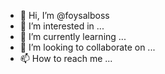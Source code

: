 - 👋 Hi, I’m @foysalboss
- 👀 I’m interested in ...
- 🌱 I’m currently learning ...
- 💞️ I’m looking to collaborate on ...
- 📫 How to reach me ...

<!---
foysalboss/foysalboss is a ✨ special ✨ repository because its `README.md` (this file) appears on your GitHub profile.
You can click the Preview link to take a look at your changes.
--->
